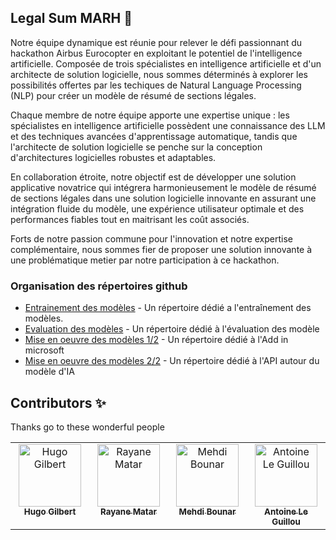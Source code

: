 ## Legal Sum MARH 👋

Notre équipe dynamique est réunie pour relever le défi passionnant du hackathon Airbus Eurocopter en exploitant le potentiel de l'intelligence artificielle. Composée de trois spécialistes en intelligence artificielle et d'un architecte de solution logicielle, nous sommes déterminés à explorer les possibilités offertes par les techiques de Natural Language Processing (NLP) pour créer un modèle de résumé de sections légales.

Chaque membre de notre équipe apporte une expertise unique : les spécialistes en intelligence artificielle possèdent une connaissance des LLM et des techniques avancées d'apprentissage automatique, tandis que l'architecte de solution logicielle se penche sur la conception d'architectures logicielles robustes et adaptables.

En collaboration étroite, notre objectif est de développer une solution applicative novatrice qui intégrera harmonieusement le modèle de résumé de sections légales dans une solution logicielle innovante en assurant une intégration fluide du modèle, une expérience utilisateur optimale et des performances fiables tout en maitrisant les coût associés.

Forts de notre passion commune pour l'innovation et notre expertise complémentaire, nous sommes fier de proposer une solution innovante à une problématique metier par notre participation à ce hackathon.

### Organisation des répertoires github

- [Entrainement des modèles]() - Un répertoire dédié a l'entraînement des modèles.
- [Evaluation des modèles]() - Un répertoire dédié à l'évaluation des modèle
- [Mise en oeuvre des modèles 1/2](https://github.com/Airbus-Hackathon/legal-summarizer-microsoft-office-addin) - Un répertoire dédié à l'Add in microsoft
- [Mise en oeuvre des modèles 2/2](https://github.com/Airbus-Hackathon/ai-api-bart-fintuned) - Un répertoire dédié à l'API autour du modèle d'IA

## Contributors ✨

Thanks go to these wonderful people

<table>
  <tbody>
    <tr>
      <td align="center" valign="top" width="14.28%"><a href="https://github.com/gilberthugo"><img src="https://avatars.githubusercontent.com/u/116555627?v=3?s=100" width="100px;" alt="Hugo Gilbert"/><br /><sub><b>Hugo Gilbert</b></sub></a></td>
      <td align="center" valign="top" width="14.28%"><a href="https://github.com/rayanem69"><img src="https://avatars.githubusercontent.com/u/116633047?v=3?s=100" width="100px;" alt="Rayane Matar"/><br /><sub><b>Rayane Matar</b></sub></a></td>
      <td align="center" valign="top" width="14.28%"><a href="https://github.com/MehdiBounhar"><img src="https://avatars2.githubusercontent.com/u/9061750?v=4?s=100" width="100px;" alt="Mehdi Bounar"/><br /><sub><b>Mehdi Bounar</b></sub></a></td>
      <td align="center" valign="top" width="14.28%"><a href="https://github.com/antoineleguillou"><img src="https://avatars2.githubusercontent.com/u/116561319?v=4?s=100" width="100px;" alt="Antoine Le Guillou"/><br /><sub><b>Antoine Le Guillou</b></sub></a></td>
    </tr>
</tbody>
</table>
